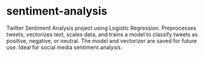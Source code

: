 # sentiment-analysis
Twitter Sentiment Analysis project using Logistic Regression. Preprocesses tweets, vectorizes text, scales data, and trains a model to classify tweets as positive, negative, or neutral. The model and vectorizer are saved for future use. Ideal for social media sentiment analysis.
